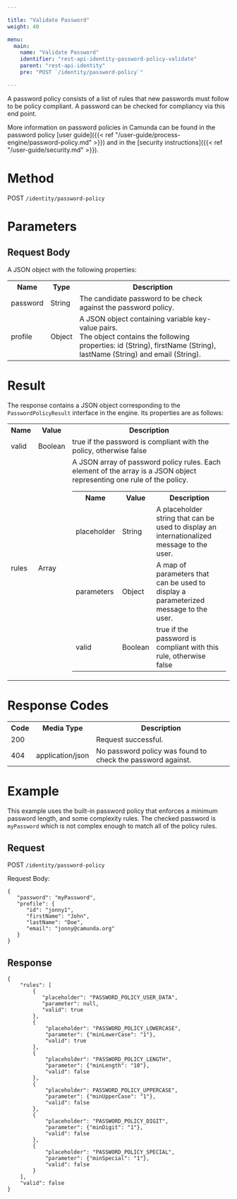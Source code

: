 ```yaml
---

title: "Validate Password"
weight: 40

menu:
  main:
    name: "Validate Password"
    identifier: "rest-api-identity-password-policy-validate"
    parent: "rest-api-identity"
    pre: "POST `/identity/password-policy`"

---
```

A password policy consists of a list of rules that new passwords must follow to be policy compliant. A password can be checked for compliancy via this end point.

More information on password policies in Camunda can be found in the password policy [user guide]({{< ref "/user-guide/process-engine/password-policy.md" >}}) and in the [security instructions]({{< ref "/user-guide/security.md" >}}).

# Method

POST `/identity/password-policy`

# Parameters

## Request Body

A JSON object with the following properties:

<table class="table table-striped">
  <tr>
    <th>Name</th>
    <th>Type</th>
    <th>Description</th>
  </tr>
  <tr>
    <td>password</td>
    <td>String</td>
    <td>The candidate password to be check against the password policy.</td>
  </tr>
  <tr>
    <td>profile</td>
    <td>Object</td>
    <td>
        A JSON object containing variable key-value pairs. <br>
        The object contains the following properties: 
        id (String), firstName (String), lastName (String) and email (String).</td>
  </tr>
</table>

# Result

The response contains a JSON object corresponding to the `PasswordPolicyResult` interface in the engine.
Its properties are as follows:

<table class="table table-striped">
  <tr>
    <th>Name</th>
    <th>Value</th>
    <th>Description</th>
  </tr>
  <tr>
    <td>valid</td>
    <td>Boolean</td>
    <td>true if the password is compliant with the policy, otherwise false</td>
  <tr>
    <td>rules</td>
    <td>Array</td>
    <td>A JSON array of password policy rules. Each element of the array is a JSON object representing one rule of the policy.
    <table class="table table-striped">
      <tr>
        <th>Name</th>
        <th>Value</th>
        <th>Description</th>
      </tr>
      <tr>
        <td>placeholder</td>
        <td>String</td>
        <td>A placeholder string that can be used to display an internationalized message to the user.</td>
      </tr>
      <tr>
        <td>parameters</td>
        <td>Object</td>
        <td>A map of parameters that can be used to display a parameterized message to the user.</td>
      </tr>
      <tr>
        <td>valid</td>
        <td>Boolean</td>
        <td>true if the password is compliant with this rule, otherwise false</td>
      </tr>
    </table>
    </td>
  </tr>
</table>

# Response Codes

<table class="table table-striped">
  <tr>
    <th>Code</th>
    <th>Media Type</th>
    <th>Description</th>
  </tr>
  <tr>
    <td>200</td>
    <td></td>
    <td>Request successful.</td>
  </tr>
  <tr>
    <td>404</td>
    <td>application/json</td>
    <td>No password policy was found to check the password against.</td>
  </tr>
</table>

# Example

This example uses the built-in password policy that enforces a minimum password length, and some complexity rules. The checked password is `myPassword` which is not complex enough to match all of the policy rules.

## Request

POST `/identity/password-policy`

Request Body:
```
{
   "password": "myPassword",
   "profile": {
      "id": "jonny1",
      "firstName": "John",
      "lastName": "Doe",
      "email": "jonny@camunda.org"
   }
}
```

## Response
```
{
    "rules": [
        {
           "placeholder": "PASSWORD_POLICY_USER_DATA",
           "parameter": null,
           "valid": true
        },
        {
            "placeholder": "PASSWORD_POLICY_LOWERCASE",
            "parameter": {"minLowerCase": "1"},
            "valid": true
        },
        {
            "placeholder": "PASSWORD_POLICY_LENGTH",
            "parameter": {"minLength": "10"},
            "valid": false
        },
        {
            "placeholder": PASSWORD_POLICY_UPPERCASE",
            "parameter": {"minUpperCase": "1"},
            "valid": false
        },
        {
            "placeholder": "PASSWORD_POLICY_DIGIT",
            "parameter": {"minDigit": "1"},
            "valid": false
        },
        {
            "placeholder": "PASSWORD_POLICY_SPECIAL",
            "parameter": {"minSpecial": "1"},
            "valid": false
        }
    ],
    "valid": false
}
```
